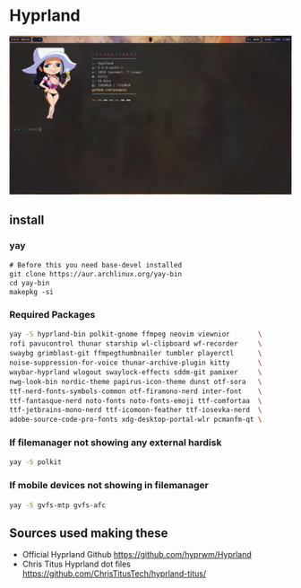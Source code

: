 # Hyprland



![Screenshot](https://github.com/Yougraj/hyprland-dot/blob/main/main.jpg)

## install

### yay

```
# Before this you need base-devel installed
git clone https://aur.archlinux.org/yay-bin
cd yay-bin
makepkg -si
```


### Required Packages

```bash
yay -S hyprland-bin polkit-gnome ffmpeg neovim viewnior       \
rofi pavucontrol thunar starship wl-clipboard wf-recorder     \
swaybg grimblast-git ffmpegthumbnailer tumbler playerctl      \
noise-suppression-for-voice thunar-archive-plugin kitty       \
waybar-hyprland wlogout swaylock-effects sddm-git pamixer     \
nwg-look-bin nordic-theme papirus-icon-theme dunst otf-sora   \
ttf-nerd-fonts-symbols-common otf-firamono-nerd inter-font    \
ttf-fantasque-nerd noto-fonts noto-fonts-emoji ttf-comfortaa  \
ttf-jetbrains-mono-nerd ttf-icomoon-feather ttf-iosevka-nerd  \
adobe-source-code-pro-fonts xdg-desktop-portal-wlr pcmanfm-qt \
```

### If filemanager not showing any external hardisk
```bash
yay -S polkit 
```
### If mobile devices not showing in filemanager

```bash
yay -S gvfs-mtp gvfs-afc
```



## Sources used making these

- Official Hyprland Github <https://github.com/hyprwm/Hyprland>
- Chris Titus Hyprland dot files <https://github.com/ChrisTitusTech/hyprland-titus/>
